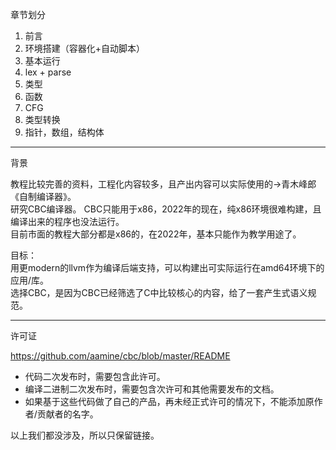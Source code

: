
章节划分

1. 前言
2. 环境搭建（容器化+自动脚本）
3. 基本运行
4. lex + parse
5. 类型
6. 函数
7. CFG
8. 类型转换
9. 指针，数组，结构体

--------------------------------------

背景  

教程比较完善的资料，工程化内容较多，且产出内容可以实际使用的->青木峰郎《自制编译器》。  
研究CBC编译器。 
CBC只能用于x86，2022年的现在，纯x86环境很难构建，且编译出来的程序也没法运行。  
目前市面的教程大部分都是x86的，在2022年，基本只能作为教学用途了。  

目标：  
用更modern的llvm作为编译后端支持，可以构建出可实际运行在amd64环境下的应用/库。  
选择CBC，是因为CBC已经筛选了C中比较核心的内容，给了一套产生式语义规范。  

-----------------------------------------------------

许可证

https://github.com/aamine/cbc/blob/master/README


- 代码二次发布时，需要包含此许可。 
- 编译二进制二次发布时，需要包含次许可和其他需要发布的文档。 
- 如果基于这些代码做了自己的产品，再未经正式许可的情况下，不能添加原作者/贡献者的名字。 

以上我们都没涉及，所以只保留链接。

